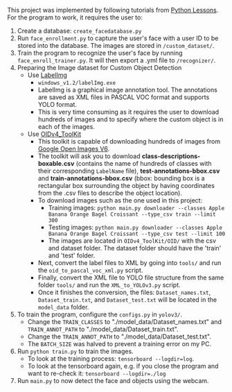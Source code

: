 This project was implemented by following tutorials from [Python Lessons](pylessons.com). For the program to work, it requires the user to:
1. Create a database: `create_facedatabase.py`
2. Run `face_enrollment.py` to capture the user's face with a user ID to be stored into the database. The images are stored in `/custom_dataset/`.
3. Train the program to recognize the user's face by running `face_enroll_trainer.py`. It will then export a .yml file to `/recognizer/`.
4. Preparing the Image dataset for Custom Object Detection
   - Use [LabelImg](github.com/tzutalin/labelimg)
      - `windows_v1.2/labelImg.exe`
      - LabelImg is a graphical image annotation tool. The annotations are saved as XML files in PASCAL VOC format and supports YOLO format. 
      - This is very time consuming as it requires the user to download hundreds of images and to specify where the custom object is in each of the images. 
   - Use [OIDv4_ToolKit](https://github.com/EscVM/OIDv4_ToolKit)
      - This toolkit is capable of downloading hundreds of images from [Google Open Images V6](https://storage.googleapis.com/openimages/web/index.html).
      - The toolkit will ask you to download **class-descriptions-boxable.csv** (contains the name of hundreds of classes with their corresponding `LabelName` file), **test-annotations-bbox.csv** and **train-annotations-bbox.csv** (bbox: bounding box is a rectangular box surrounding the object by having coordinates from the .csv files to describe the object location).
      - To download images such as the one used in this project: 
         - Training images: `python main.py downloader --classes Apple Banana Orange Bagel Croissant --type_csv train --limit 300`
         - Testing images: `python main.py downloader --classes Apple Banana Orange Bagel Croissant --type_csv test --limit 100`
         - The images are located in `OIDv4_ToolKit/OID/` with the csv and dataset folder. The dataset folder should have the 'train' and 'test' folder.
      - Next, convert the label files to XML by going into `tools/` and run the `oid_to_pascal_voc_xml.py` script. 
      - Finally, convert the XML file to YOLO file structure from the same folder `tools/` and run the `XML_to_YOLOv3.py` script. 
      - Once it finishes the conversion, the files: `Dataset_names.txt`, `Dataset_train.txt`, and `Dataset_test.txt` will be located in the `model_data` folder.
5. To train the program, configure the `configs.py` in `yolov3/`.
    - Change the `TRAIN_CLASSES` to "./model_data/Dataset_names.txt" and `TRAIN_ANNOT_PATH` to "./model_data/Dataset_train.txt".
    - Change the `TRAIN_ANNOT_PATH` to "./model_data/Dataset_test.txt".
    - The `BATCH_SIZE` was halved to prevent a training error on my PC. 
6. Run `python train.py` to train the images.
    - To look at the training process: `tensorboard --logdir=log`. 
    - To look at the tensorboard again, e.g. if you close the program and want to re-check it: `tensorboard --logdir=./log`
7. Run `main.py` to now detect the face and objects using the webcam.     

